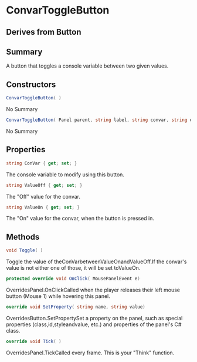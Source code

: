 # ConvarToggleButton

## Derives from Button

## Summary

A button that toggles a console variable between two given values.
## Constructors

```c#
ConvarToggleButton( ) 
```
No Summary
```c#
ConvarToggleButton( Panel parent, string label, string convar, string onvalue, string offvalue, string icon = null) 
```
No Summary
## Properties

```c#
string ConVar { get; set; } 
```
The console variable to modify using this button.
```c#
string ValueOff { get; set; } 
```
The "Off" value for the convar.
```c#
string ValueOn { get; set; } 
```
The "On" value for the convar, when the button is pressed in.
## Methods

```c#
void Toggle( ) 
```
Toggle the value of theConVarbetweenValueOnandValueOff.If the convar's value is not either one of those, it will be set toValueOn.
```c#
protected override void OnClick( MousePanelEvent e) 
```
OverridesPanel.OnClickCalled when the player releases their left mouse button (Mouse 1) while hovering this panel.
```c#
override void SetProperty( string name, string value) 
```
OverridesButton.SetPropertySet a property on the panel, such as special properties (class,id,styleandvalue, etc.) and properties of the panel's C# class.
```c#
override void Tick( ) 
```
OverridesPanel.TickCalled every frame. This is your "Think" function.
